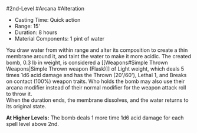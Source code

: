 #2nd-Level #Arcana #Alteration
 
- Casting Time: Quick action
- Range: 15'
- Duration: 8 hours
- Material Components: 1 pint of water

You draw water from within range and alter its composition to create a thin membrane around it, and taint the water to make it more acidic. The created bomb, 0.3 lb in weight, is considered a [[Weapons#Simple Thrown Weapons|Simple Thrown weapon (Flask)]] of Light weight, which deals 5 times 1d6 acid damage and has the Thrown (20'/60'), Lethal 1, and Breaks on contact (100%) weapon traits. Who holds the bomb may also use their arcana modifier instead of their normal modifier for the weapon attack roll to throw it.  
When the duration ends, the membrane dissolves, and the water returns to its original state.
 
**At Higher Levels:** The bomb deals 1 more time 1d6 acid damage for each spell level above 2nd.